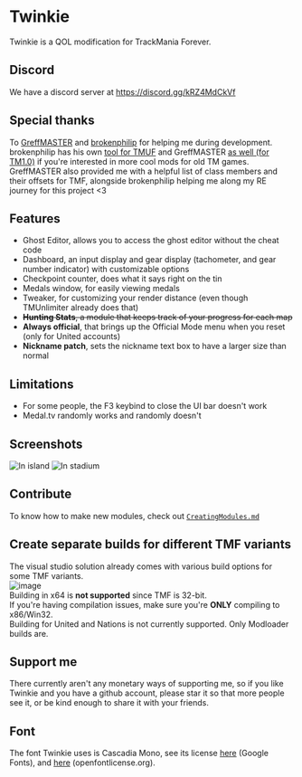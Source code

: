 # Twinkie
Twinkie is a QOL modification for TrackMania Forever.

## Discord
We have a discord server at https://discord.gg/kRZ4MdCkVf

## Special thanks
To [GreffMASTER](https://github.com/GreffMASTER) and [brokenphilip](https://github.com/brokenphilip) for helping me during development. brokenphilip has his own [tool for TMUF](https://github.com/BulbToys/TMUF) and GreffMASTER [as well (for TM1.0)](https://github.com/GreffMASTER/TMStuff) if you're interested in more cool mods for old TM games.\
GreffMASTER also provided me with a helpful list of class members and their offsets for TMF, alongside brokenphilip helping me along my RE journey for this project <3

## Features
- Ghost Editor, allows you to access the ghost editor without the cheat code
- Dashboard, an input display and gear display (tachometer, and gear number indicator) with customizable options
- Checkpoint counter, does what it says right on the tin
- Medals window, for easily viewing medals
- Tweaker, for customizing your render distance (even though TMUnlimiter already does that)
- ~~**Hunting Stats**, a module that keeps track of your progress for each map~~
- **Always official**, that brings up the Official Mode menu when you reset (only for United accounts)
- **Nickname patch**, sets the nickname text box to have a larger size than normal

## Limitations
- For some people, the F3 keybind to close the UI bar doesn't work
- Medal.tv randomly works and randomly doesn't

## Screenshots
![In island](https://github.com/user-attachments/assets/f28186ec-e62b-4a3b-9c2a-444ee05aaac6)
![In stadium](https://github.com/user-attachments/assets/b93b3ab0-580a-4346-85f1-046398d7f320)

## Contribute
To know how to make new modules, check out [`CreatingModules.md`](https://github.com/TwinkieTweaks/Twinkie/blob/master/CreatingModules.md)

## Create separate builds for different TMF variants
The visual studio solution already comes with various build options for some TMF variants.\
![image](https://github.com/user-attachments/assets/25da4bde-8146-4740-94d6-d7e75660a87a)\
Building in x64 is **not supported** since TMF is 32-bit.\
If you're having compilation issues, make sure you're **ONLY** compiling to x86/Win32.\
Building for United and Nations is not currently supported. Only Modloader builds are.

## Support me
There currently aren't any monetary ways of supporting me, so if you like Twinkie and you have a github account, please star it so that more people see it, or be kind enough to share it with your friends.

## Font
The font Twinkie uses is Cascadia Mono, see its license [here](https://fonts.google.com/specimen/Cascadia+Mono/license) (Google Fonts), and [here](https://openfontlicense.org/open-font-license-official-text/) (openfontlicense.org).
